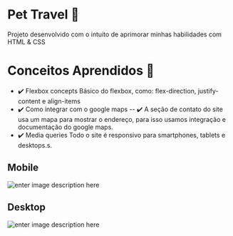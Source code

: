 # Pet Travel 🐶

Projeto desenvolvido com o intuito de aprimorar minhas habilidades com
HTML & CSS

# Conceitos Aprendidos 📝

- ✔️ Flexbox concepts
  Básico do flexbox, como: flex-direction, justify-content e align-items
- ✔️ Como integrar com o google maps
  -- ✔️ A seção de contato do site usa um mapa para mostrar o endereço, para isso usamos integração e documentação do google maps.
- ✔️ Media queries
  Todo o site é responsivo para smartphones, tablets e desktops.s.

## Mobile

![enter image description here](https://github.com/jordanruan/sitepettravel/blob/master/img/mobile.gif?raw=true)

## Desktop

![enter image description here](https://github.com/jordanruan/sitepettravel/blob/master/img/desktop.gif?raw=true)
